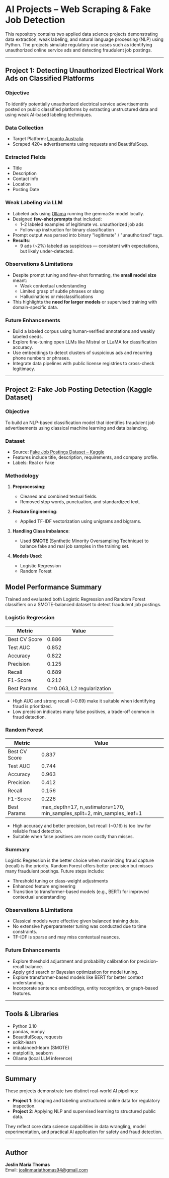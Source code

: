 # AI Projects – Web Scraping & Fake Job Detection

This repository contains two applied data science projects demonstrating data extraction, weak labeling, and natural language processing (NLP) using Python. The projects simulate regulatory use cases such as identifying unauthorized online service ads and detecting fraudulent job postings.

---

## Project 1: Detecting Unauthorized Electrical Work Ads on Classified Platforms

### Objective
To identify potentially unauthorized electrical service advertisements posted on public classified platforms by extracting unstructured data and using weak AI-based labeling techniques.

### Data Collection
- Target Platform: [Locanto Australia](https://www.locanto.com.au)
- Scraped 420+ advertisements using requests and BeautifulSoup.

### Extracted Fields
- Title  
- Description  
- Contact Info    
- Location  
- Posting Date

### Weak Labeling via LLM
- Labeled ads using [Ollama](https://ollama.com) running the gemma:3n model locally.
- Designed **few-shot prompts** that included:
  - 1–2 labeled examples of legitimate vs. unauthorized job ads
  - Follow-up instruction for binary classification
- Prompt output was parsed into binary "legitimate" / "unauthorized" tags.
- **Results**:
  - 9 ads (~2%) labeled as suspicious — consistent with expectations, but likely under-detected.

### Observations & Limitations
- Despite prompt tuning and few-shot formatting, the **small model size** meant:
  - Weak contextual understanding
  - Limited grasp of subtle phrases or slang
  - Hallucinations or misclassifications
- This highlights the **need for larger models** or supervised training with domain-specific data.

### Future Enhancements
- Build a labeled corpus using human-verified annotations and weakly labeled seeds.
- Explore fine-tuning open LLMs like Mistral or LLaMA for classification accuracy.
- Use embeddings to detect clusters of suspicious ads and recurring phone numbers or phrases.
- Integrate data pipelines with public license registries to cross-check legitimacy.

---

## Project 2: Fake Job Posting Detection (Kaggle Dataset)

### Objective
To build an NLP-based classification model that identifies fraudulent job advertisements using classical machine learning and data balancing.

### Dataset
- Source: [Fake Job Postings Dataset – Kaggle](https://www.kaggle.com/datasets/shivamb/real-or-fake-fake-jobposting-prediction)
- Features include title, description, requirements, and company profile.
- Labels: Real or Fake

### Methodology
1. **Preprocessing**:
   - Cleaned and combined textual fields.
   - Removed stop words, punctuation, and standardized text.

2. **Feature Engineering**:
   - Applied TF-IDF vectorization using unigrams and bigrams.

3. **Handling Class Imbalance**:
   - Used **SMOTE** (Synthetic Minority Oversampling Technique) to balance fake and real job samples in the training set.

4. **Models Used**:
   - Logistic Regression
   - Random Forest

## Model Performance Summary

Trained and evaluated both Logistic Regression and Random Forest classifiers on a SMOTE-balanced dataset to detect fraudulent job postings.

###  Logistic Regression
| Metric        | Value   |
|---------------|---------|
| Best CV Score | 0.886   |
| Test AUC      | 0.852   |
| Accuracy      | 0.822   |
| Precision     | 0.125   |
| Recall        | 0.689   |
| F1-Score      | 0.212   |
| Best Params   | C=0.063, L2 regularization |

- High AUC and strong recall (~0.69) make it suitable when identifying fraud is prioritized.
- Low precision indicates many false positives, a trade-off common in fraud detection.

### Random Forest
| Metric        | Value   |
|---------------|---------|
| Best CV Score | 0.837   |
| Test AUC      | 0.744   |
| Accuracy      | 0.963   |
| Precision     | 0.412   |
| Recall        | 0.156   |
| F1-Score      | 0.226   |
| Best Params   | max_depth=17, n_estimators=170, min_samples_split=2, min_samples_leaf=1 |

- High accuracy and better precision, but recall (~0.16) is too low for reliable fraud detection.
- Suitable when false positives are more costly than misses.

###  Summary

Logistic Regression is the better choice when maximizing fraud capture (recall) is the priority. Random Forest offers better precision but misses many fraudulent postings. Future steps include:
- Threshold tuning or class-weight adjustments
- Enhanced feature engineering
- Transition to transformer-based models (e.g., BERT) for improved contextual understanding

### Observations & Limitations
- Classical models were effective given balanced training data.
- No extensive hyperparameter tuning was conducted due to time constraints.
- TF-IDF is sparse and may miss contextual nuances.

### Future Enhancements
- Explore threshold adjustment and probability calibration for precision-recall balance.
- Apply grid search or Bayesian optimization for model tuning.
- Explore transformer-based models like BERT for better context understanding.
- Incorporate sentence embeddings, entity recognition, or graph-based features.

---

##  Tools & Libraries

- Python 3.10  
- pandas, numpy  
- BeautifulSoup, requests  
- scikit-learn  
- imbalanced-learn (SMOTE)  
- matplotlib, seaborn  
- Ollama (local LLM inference)

---

## Summary

These projects demonstrate two distinct real-world AI pipelines:
- **Project 1**: Scraping and labeling unstructured online data for regulatory inspection.
- **Project 2**: Applying NLP and supervised learning to structured public data.

They reflect core data science capabilities in data wrangling, model experimentation, and practical AI application for safety and fraud detection.

---

## Author

**Joslin Maria Thomas**  
Email: joslinmariathomas94@gmail.com  
